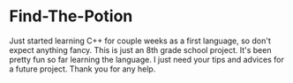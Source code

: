 # Find-The-Potion

Just started learning C++ for couple weeks as a first language, so don't expect anything fancy. This is just an 8th grade school project. It's been pretty fun so far
learning the language. I just need your tips and advices for a future project. Thank you for any help.
